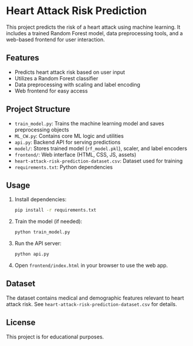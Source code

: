  

# Heart Attack Risk Prediction

This project predicts the risk of a heart attack using machine learning. It includes a trained Random Forest model, data preprocessing tools, and a web-based frontend for user interaction.

## Features
- Predicts heart attack risk based on user input
- Utilizes a Random Forest classifier
- Data preprocessing with scaling and label encoding
- Web frontend for easy access

## Project Structure
- `train_model.py`: Trains the machine learning model and saves preprocessing objects
- `ML_CW.py`: Contains core ML logic and utilities
- `api.py`: Backend API for serving predictions
- `model/`: Stores trained model (`rf_model.pkl`), scaler, and label encoders
- `frontend/`: Web interface (HTML, CSS, JS, assets)
- `heart-attack-risk-prediction-dataset.csv`: Dataset used for training
- `requirements.txt`: Python dependencies

## Usage
1. Install dependencies:
   ```bash
   pip install -r requirements.txt
   ```
2. Train the model (if needed):
   ```bash
   python train_model.py
   ```
3. Run the API server:
   ```bash
   python api.py
   ```
4. Open `frontend/index.html` in your browser to use the web app.

## Dataset
The dataset contains medical and demographic features relevant to heart attack risk. See `heart-attack-risk-prediction-dataset.csv` for details.

## License
This project is for educational purposes.

